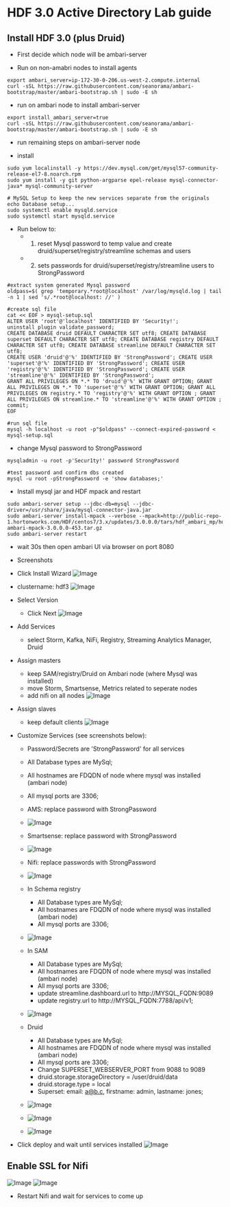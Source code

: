 # HDF 3.0 Active Directory Lab guide

## Install HDF 3.0 (plus Druid)

- First decide which node will be ambari-server

- Run on non-amabri nodes to install agents
```
export ambari_server=ip-172-30-0-206.us-west-2.compute.internal
curl -sSL https://raw.githubusercontent.com/seanorama/ambari-bootstrap/master/ambari-bootstrap.sh | sudo -E sh
```

- run on ambari node to install ambari-server
```
export install_ambari_server=true
curl -sSL https://raw.githubusercontent.com/seanorama/ambari-bootstrap/master/ambari-bootstrap.sh | sudo -E sh
```

- run remaining steps on ambari-server node

- install 
```
sudo yum localinstall -y https://dev.mysql.com/get/mysql57-community-release-el7-8.noarch.rpm
sudo yum install -y git python-argparse epel-release mysql-connector-java* mysql-community-server

# MySQL Setup to keep the new services separate from the originals
echo Database setup...
sudo systemctl enable mysqld.service
sudo systemctl start mysqld.service
```

- Run below to:
  - 1. reset Mysql password to temp value and create druid/superset/registry/streamline schemas and users
  - 2. sets passwords for druid/superset/registry/streamline users to StrongPassword
```
#extract system generated Mysql password
oldpass=$( grep 'temporary.*root@localhost' /var/log/mysqld.log | tail -n 1 | sed 's/.*root@localhost: //' )

#create sql file 
cat << EOF > mysql-setup.sql
ALTER USER 'root'@'localhost' IDENTIFIED BY 'Secur1ty!'; 
uninstall plugin validate_password;
CREATE DATABASE druid DEFAULT CHARACTER SET utf8; CREATE DATABASE superset DEFAULT CHARACTER SET utf8; CREATE DATABASE registry DEFAULT CHARACTER SET utf8; CREATE DATABASE streamline DEFAULT CHARACTER SET utf8; 
CREATE USER 'druid'@'%' IDENTIFIED BY 'StrongPassword'; CREATE USER 'superset'@'%' IDENTIFIED BY 'StrongPassword'; CREATE USER 'registry'@'%' IDENTIFIED BY 'StrongPassword'; CREATE USER 'streamline'@'%' IDENTIFIED BY 'StrongPassword'; 
GRANT ALL PRIVILEGES ON *.* TO 'druid'@'%' WITH GRANT OPTION; GRANT ALL PRIVILEGES ON *.* TO 'superset'@'%' WITH GRANT OPTION; GRANT ALL PRIVILEGES ON registry.* TO 'registry'@'%' WITH GRANT OPTION ; GRANT ALL PRIVILEGES ON streamline.* TO 'streamline'@'%' WITH GRANT OPTION ; 
commit; 
EOF

#run sql file
mysql -h localhost -u root -p"$oldpass" --connect-expired-password < mysql-setup.sql
```

- change Mysql password to StrongPassword
```
mysqladmin -u root -p'Secur1ty!' password StrongPassword

#test password and confirm dbs created
mysql -u root -pStrongPassword -e 'show databases;'

```

- Install mysql jar and HDF mpack and restart 
```
sudo ambari-server setup --jdbc-db=mysql --jdbc-driver=/usr/share/java/mysql-connector-java.jar
sudo ambari-server install-mpack --verbose --mpack=http://public-repo-1.hortonworks.com/HDF/centos7/3.x/updates/3.0.0.0/tars/hdf_ambari_mp/hdf-ambari-mpack-3.0.0.0-453.tar.gz
sudo ambari-server restart
```

- wait 30s then open ambari UI via browser on port 8080





- Screenshots
- Click Install Wizard
![Image](https://raw.githubusercontent.com/HortonworksUniversity/Security_Labs/master/screenshots/hdf3/install-step1.png)

- clustername: hdf3
![Image](https://raw.githubusercontent.com/HortonworksUniversity/Security_Labs/master/screenshots/hdf3/install-step2.png)

- Select Version
  - Click Next
![Image](https://raw.githubusercontent.com/HortonworksUniversity/Security_Labs/master/screenshots/hdf3/install-step3.png)

- Add Services
  - select Storm, Kafka, NiFi, Registry, Streaming Analytics Manager, Druid
  
- Assign masters
  - keep SAM/registry/Druid on Ambari node (where Mysql was installed)
  - move Storm, Smartsense, Metrics related to seperate nodes 
  - add nifi on all nodes
![Image](https://raw.githubusercontent.com/HortonworksUniversity/Security_Labs/master/screenshots/hdf3/install-step5.png)

- Assign slaves
  - keep default clients
![Image](https://raw.githubusercontent.com/HortonworksUniversity/Security_Labs/master/screenshots/hdf3/install-step6.png)

- Customize Services (see screenshots below): 
  - Password/Secrets are 'StrongPassword' for all services
  - All Database types are MySql; 
  - All hostnames are FDQDN of node where mysql was installed (ambari node)
  - All mysql ports are 3306; 


  - AMS: replace password with StrongPassword
  - ![Image](https://raw.githubusercontent.com/HortonworksUniversity/Security_Labs/master/screenshots/hdf3/install-step7-a.png)

  - Smartsense: replace password with StrongPassword
  - ![Image](https://raw.githubusercontent.com/HortonworksUniversity/Security_Labs/master/screenshots/hdf3/install-step7-b.png)
  
  - Nifi: replace passwords with StrongPassword  
  - ![Image](https://raw.githubusercontent.com/HortonworksUniversity/Security_Labs/master/screenshots/hdf3/install-step7-f.png)
  
  - In Schema registry
    - All Database types are MySql; 
    - All hostnames are FDQDN of node where mysql was installed (ambari node)
    - All mysql ports are 3306; 
  - ![Image](https://raw.githubusercontent.com/HortonworksUniversity/Security_Labs/master/screenshots/hdf3/install-step7-g.png)
  - In SAM
    - All Database types are MySql; 
    - All hostnames are FDQDN of node where mysql was installed (ambari node)
    - All mysql ports are 3306; 
    - update streamline.dashboard.url to http://MYSQL_FQDN:9089  
    - update registry.url to http://MYSQL_FQDN:7788/api/v1; 
  - ![Image](https://raw.githubusercontent.com/HortonworksUniversity/Security_Labs/master/screenshots/hdf3/install-step7-h.png)

  - Druid
    - All Database types are MySql; 
    - All hostnames are FDQDN of node where mysql was installed (ambari node)
    - All mysql ports are 3306;   
    - Change SUPERSET_WEBSERVER_PORT from 9088 to 9089
    - druid.storage.storageDirectory = /user/druid/data
    - druid.storage.type = local
    - Superset: email: a@b.c, firstname: admin, lastname: jones; 

  - ![Image](https://raw.githubusercontent.com/HortonworksUniversity/Security_Labs/master/screenshots/hdf3/install-step7-i.png)
  - ![Image](https://raw.githubusercontent.com/HortonworksUniversity/Security_Labs/master/screenshots/hdf3/install-step7-d.png)
  - ![Image](https://raw.githubusercontent.com/HortonworksUniversity/Security_Labs/master/screenshots/hdf3/install-step7-e.png)  

- Click deploy and wait until services installed 
![Image](https://raw.githubusercontent.com/HortonworksUniversity/Security_Labs/master/screenshots/hdf3/install-complete.png)


## Enable SSL for Nifi

![Image](https://raw.githubusercontent.com/HortonworksUniversity/Security_Labs/master/screenshots/hdf3/nifi-ssl-1.png)
![Image](https://raw.githubusercontent.com/HortonworksUniversity/Security_Labs/master/screenshots/hdf3/nifi-ssl-2.png)

- Restart Nifi and wait for services to come up
